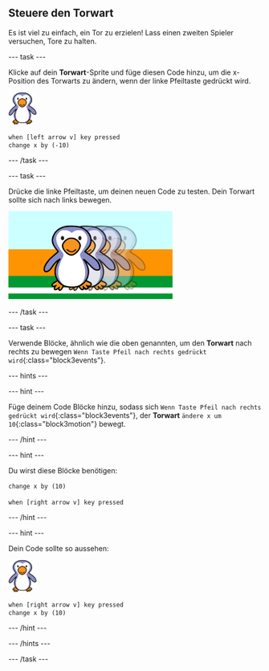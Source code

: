 ## Steuere den Torwart

Es ist viel zu einfach, ein Tor zu erzielen! Lass einen zweiten Spieler versuchen, Tore zu halten.

--- task ---

Klicke auf dein __Torwart__-Sprite und füge diesen Code hinzu, um die x-Position des Torwarts zu ändern, wenn der linke Pfeiltaste gedrückt wird.

![Torwart-Sprite](images/goalie-sprite.png)

```blocks3
when [left arrow v] key pressed
change x by (-10)
```

--- /task ---

--- task ---

Drücke die linke Pfeiltaste, um deinen neuen Code zu testen. Dein Torwart sollte sich nach links bewegen.

![Screenshot](images/goalie-move-left-test.png)

--- /task ---

--- task ---

Verwende Blöcke, ähnlich wie die oben genannten, um den __Torwart__ nach rechts zu bewegen `Wenn Taste Pfeil nach rechts gedrückt wird`{:class="block3events"}.

--- hints ---


--- hint ---

Füge deinem Code Blöcke hinzu, sodass sich `Wenn Taste Pfeil nach rechts gedrückt wird`{:class="block3events"}, der __Torwart__ `ändere x um 10`{:class="block3motion"} bewegt.

--- /hint ---

--- hint ---

Du wirst diese Blöcke benötigen:

```blocks3
change x by (10)

when [right arrow v] key pressed
```

--- /hint ---

--- hint ---

Dein Code sollte so aussehen:

![Torwart-Sprite](images/goalie-sprite.png)

```blocks3
when [right arrow v] key pressed
change x by (10)
```

--- /hint ---

--- /hints ---

--- /task ---
